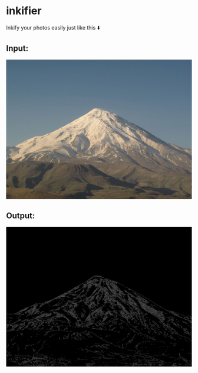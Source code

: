 # inkifier
Inkify your photos easily just like this ⬇️

## Input:
<img src="examples/damavand.jpg" alt="A photo of Damavand"></br>
## Output:
<img src="examples/output-dmvnd.png" alt="Inkified photo of Damavand">
